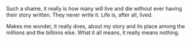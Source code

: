 
Such a shame, it really is
how many will live and die
without ever having their story written.
They never write it. Life is, after all, lived.

Makes me wonder, it really does,
about my story and its place
among the millions and the billions else.
What it all means, it really means nothing.